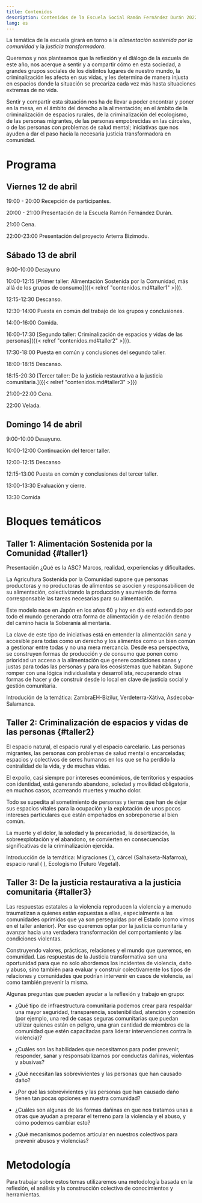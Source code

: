 ```yaml
---
title: Contenidos
description: Contenidos de la Escuela Social Ramón Fernández Durán 2022
lang: es
---
```


La temática de la escuela girará en torno a la _alimentación sostenida por la comunidad_ y la _justicia transformadora_.

Queremos y nos planteamos que la reflexión y el diálogo de la escuela de este año, nos acerque a sentir y a compartir cómo en esta sociedad, a grandes grupos sociales de los distintos lugares de nuestro mundo, la criminalización les afecta en sus vidas, y les determina de manera injusta en espacios donde la situación se precariza cada vez más hasta situaciones extremas de no vida.

Sentir y compartir esta situación nos ha de llevar a poder encontrar y poner en la mesa, en el ámbito del derecho a la alimentación; en el ámbito de la criminalización de espacios rurales, de la criminalización del ecologismo, de las personas migrantes, de las personas empobrecidas en las cárceles, o de las personas con problemas de salud mental; iniciativas que nos ayuden a dar el paso hacia la necesaria justicia transformadora en comunidad.

# Programa

## Viernes 12 de abril

19:00 - 20:00 Recepción de participantes.

20:00 - 21:00 Presentación de la Escuela Ramón Fernández Durán.

21:00 Cena.

22:00-23:00 Presentación del proyecto Arterra Bizimodu.

## Sábado 13 de abril

9:00-10:00 Desayuno

10:00-12:15 [Primer taller: Alimentación Sostenida por la Comunidad, más allá de los grupos de consumo]({{< relref "contenidos.md#taller1" >}}).

12:15-12:30 Descanso.

12:30-14:00 Puesta en común del trabajo de los grupos y conclusiones.

14:00-16:00 Comida.

16:00-17:30 [Segundo taller: Criminalización de espacios y vidas de las personas]({{< relref "contenidos.md#taller2" >}}).

17:30-18:00 Puesta en común y conclusiones del segundo taller.

18:00-18:15 Descanso.

18:15-20:30 [Tercer taller: De la justicia restaurativa a la justicia comunitaria.]({{< relref "contenidos.md#taller3" >}})

21:00-22:00 Cena.

22:00 Velada.

## Domingo 14 de abril

9:00-10:00 Desayuno.

10:00-12:00 Continuación del tercer taller.

12:00-12:15 Descanso

12:15-13:00 Puesta en común y conclusiones del tercer taller.

13:00-13:30 Evaluación y cierre.

13:30 Comida

# Bloques temáticos

## Taller 1: Alimentación Sostenida por la Comunidad {#taller1}

Presentación ¿Qué es la ASC? Marcos, realidad, experiencias y dificultades.

La Agricultura Sostenida por la Comunidad supone que personas productoras y no productoras de alimentos se asocien y responsabilicen de su alimentación, colectivizando la producción y asumiendo de forma corresponsable las tareas necesarias para su alimentación.

Este modelo nace en Japón en los años 60 y hoy en día está extendido por todo el mundo generando otra forma de alimentación y de relación dentro del camino hacia la Soberanía alimentaria.

La clave de este tipo de iniciativas está en entender la alimentación sana y accesible para todas como un derecho y los alimentos como un bien común a gestionar entre todas y no una mera mercancía. Desde esa perspectiva, se construyen formas de producción y de consumo que ponen como prioridad un acceso a la alimentación que genere condiciones sanas y justas para todas las personas y para los ecosistemas que habitan. Supone romper con una lógica individualista y desarrollista, recuperando otras formas de hacer y de construir desde lo local en clave de justicia social y gestión comunitaria.

Introdución de la temática: ZambraEH-Bizilur, Verdeterra-Xátiva, Asdecoba-Salamanca. 

## Taller 2: Criminalización de espacios y vidas de las personas {#taller2}

El espacio natural, el espacio rural y el espacio carcelario. Las personas migrantes, las personas con problemas de salud mental o encarceladas; espacios y colectivos de seres humanos en los que se ha perdido la centralidad de la vida, y de muchas vidas.

El expolio, casi siempre por intereses económicos, de territorios y espacios con identidad, está generando abandono, soledad y movilidad obligatoria, en muchos casos, acarreando muertes y mucho dolor.

Todo se supedita al sometimiento de personas y tierras que han de dejar sus espacios vitales para la ocupación y la explotación de unos pocos intereses particulares que están empeñados en sobreponerse al bien común.

La muerte y el dolor, la soledad y la precariedad, la desertización, la sobreexplotación y el abandono, se convierten en consecuencias significativas de la criminalización ejercida.

Introducción de la temática: Migraciones ( ), cárcel (Salhaketa-Nafarroa), espacio rural ( ), Ecologismo (Futuro Vegetal).

## Taller 3: De la justicia restaurativa a la justicia comunitaria {#taller3}

Las respuestas estatales a la violencia reproducen la violencia y a menudo traumatizan a quienes están expuestas a ellas, especialmente a las comunidades oprimidas que ya son perseguidas por el Estado (como vimos en el taller anterior). Por eso queremos optar por la justicia comunitaria y avanzar hacia una verdadera transformación del comportamiento y las condiciones violentas. 

Construyendo valores, prácticas, relaciones y el mundo que queremos, en comunidad. Las respuestas de la Justicia transformativa son una oportunidad para que no solo abordemos los incidentes de violencia, daño y abuso, sino también para evaluar y construir colectivamente los tipos de relaciones y comunidades que podrían intervenir en casos de violencia, así como también prevenir la misma. 

Algunas preguntas que pueden ayudar a la reflexión y trabajo en grupo:

- ¿Qué tipo de infraestructura comunitaria podemos crear para respaldar una mayor seguridad, transparencia, sostenibilidad, atención y conexión (por ejemplo, una red de casas seguras comunitarias que puedan utilizar quienes están en peligro, una gran cantidad de miembros de la comunidad que estén capacitadas para liderar intervenciones contra la violencia)?

- ¿Cuáles son las habilidades que necesitamos para poder prevenir, responder, sanar y responsabilizarnos por conductas dañinas, violentas y abusivas?

- ¿Qué necesitan las sobrevivientes y las personas que han causado daño?
  
- ¿Por qué las sobrevivientes y las personas que han causado daño tienen tan pocas opciones en nuestra comunidad?
  
- ¿Cuáles son algunas de las formas dañinas en que nos tratamos unas a otras que ayudan a preparar el terreno para la violencia y el abuso, y cómo podemos cambiar esto?

- ¿Qué mecanismos podemos articular en nuestros colectivos para prevenir abusos y violencias?


# Metodología

Para trabajar sobre estos temas utilizaremos una metodología basada en la reflexión, el análisis y la construcción colectiva de conocimientos y herramientas.

